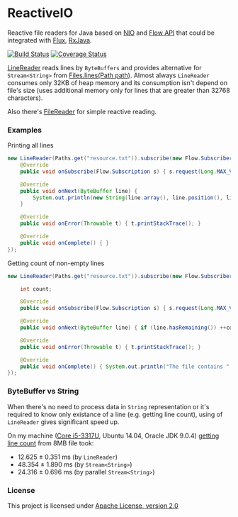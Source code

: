 # ReactiveIO
Reactive file readers for Java based on [NIO](https://en.wikipedia.org/wiki/New_I/O_(Java)) and [Flow API](https://docs.oracle.com/javase/9/docs/api/java/util/concurrent/Flow.html) that could be integrated with [Flux](https://projectreactor.io/docs/core/release/api/reactor/adapter/JdkFlowAdapter.html), [RxJava](https://github.com/akarnokd/RxJava2Jdk9Interop).

[![Build Status](https://travis-ci.org/Alexey911/TravisTest.png?branch=master)](https://travis-ci.org/Alexey911/ReactiveIO)
[![Coverage Status](https://coveralls.io/repos/github/Alexey911/ReactiveIO/badge.svg?branch=master)](https://coveralls.io/github/Alexey911/ReactiveIO?branch=master)

[LineReader](https://github.com/Alexey911/ReactiveIO/blob/master/src/main/java/com/zhytnik/reactive/io/LineReader.java) reads lines by `ByteBuffers` and provides alternative for `Stream<String>` from [Files.lines(Path path)](https://docs.oracle.com/javase/9/docs/api/java/nio/file/Files.html#lines-java.nio.file.Path-). Almost always `LineReader` consumes only 32KB of heap memory and its consumption isn't depend on file's size (uses additional memory only for lines that are greater than 32768 characters). 

Also there's [FileReader](https://github.com/Alexey911/ReactiveIO/blob/master/src/main/java/com/zhytnik/reactive/io/FileReader.java) for simple reactive reading. 

### Examples

Printing all lines
```java
new LineReader(Paths.get("resource.txt")).subscribe(new Flow.Subscriber<>() {
    @Override
    public void onSubscribe(Flow.Subscription s) { s.request(Long.MAX_VALUE); }

    @Override
    public void onNext(ByteBuffer line) {
        System.out.println(new String(line.array(), line.position(), line.remaining(), UTF_8));
    }

    @Override
    public void onError(Throwable t) { t.printStackTrace(); }

    @Override
    public void onComplete() { }
});
```

Getting count of non-empty lines
```java
new LineReader(Paths.get("resource.txt")).subscribe(new Flow.Subscriber<>() {

    int count;

    @Override
    public void onSubscribe(Flow.Subscription s) { s.request(Long.MAX_VALUE); }

    @Override
    public void onNext(ByteBuffer line) { if (line.hasRemaining()) ++count; }

    @Override
    public void onError(Throwable t) { t.printStackTrace(); }

    @Override
    public void onComplete() { System.out.println("The file contains " + count + " non-empty lines."); }
});
```

### ByteBuffer vs String
When there's no need to process data in `String` representation or it's required to know only existance of a line (e.g. getting line count), using of `LineReader` gives significant speed up.

On my machine ([Core i5-3317U](https://ark.intel.com/ru/products/65707/Intel-Core-i5-3317U-Processor-3M-Cache-up-to-2_60-GHz), Ubuntu 14.04, Oracle JDK 9.0.4) [getting line count](https://github.com/Alexey911/ReactiveIO/issues/5) from 8MB file took:
- 12.625 ± 0.351 ms (by `LineReader`)
- 48.354 ± 1.890 ms (by `Stream<String>`)
- 24.316 ± 0.696 ms (by parallel `Stream<String>`)

### License

This project is licensed under [Apache License, version 2.0](https://www.apache.org/licenses/LICENSE-2.0)
